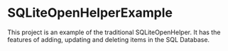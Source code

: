 # SQLiteOpenHelperExample

This project is an example of the traditional SQLiteOpenHelper. It has the features of adding, updating and deleting items in the SQL Database.
